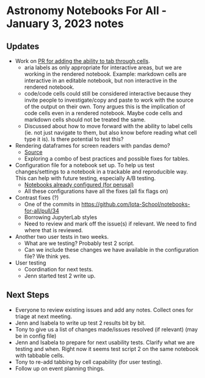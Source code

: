 # Astronomy Notebooks For All - January 3, 2023 notes

## Updates 

- Work on [PR for adding the ability to tab through cells](https://github.com/Iota-School/notebooks-for-all/pull/34).
    - aria labels as only appropriate for interactive areas, but we are working in the rendered notebook. Example: markdown cells are interactive in an editable notebook, but non interactive in the rendered notebook.
    - code/code cells could still be considered interactive because they invite people to investigate/copy and paste to work with the source of the output on their own. Tony argues this is the implication of code cells even in a rendered notebook. Maybe code cells and markdown cells should not be treated the same.
    - Discussed about how to move forward with the ability to label cells (ie. not just navigate to them, but also know before reading what cell type it is). Is there potential to test this? 
- Rendering dataframes for screen readers with pandas demo?
    - [Source](https://tonyfast.github.io/tonyfast/xxiii/2023-01-02-accessible-dataframes-basic-indexes.html)
    - Exploring a combo of best practices and possible fixes for tables.
- Configuration file for a notebook set up. To help us test changes/settings to a notebook in a trackable and reproducible way. This can help with future testing, especially A/B testing.
    - [Notebooks already configured (for perusal)](https://iota-school.github.io/notebooks-for-all/)
    - All these configurations have all the fixes (all fix flags on)
- Contrast fixes (?) 
    - One of the commits in https://github.com/Iota-School/notebooks-for-all/pull/34
    - Borrowing JupyterLab styles
    - Need to review and mark off the issue(s) if relevant. We need to find where that is reviewed.
- Another two user tests in two weeks.
    - What are we testing? Probably test 2 script.
    - Can we include these changes we have available in the configuration file? We think yes.
- User testing
    - Coordination for next tests.
    - Jenn started test 2 write up. 

## Next Steps

- Everyone to review existing issues and add any notes. Collect ones for triage at next meeting.
- Jenn and Isabela to write up test 2 results bit by bit.
- Tony to give us a list of changes made/issues resolved (if relevant) (may be in config file)
- Jenn and Isabela to prepare for next usability tests. Clarify what we are testing and when. Right now it seems test script 2 on the same notebook with tabbable cells.
- Tony to re-add tabbing by cell capability (for user testing).
- Follow up on event planning things.
